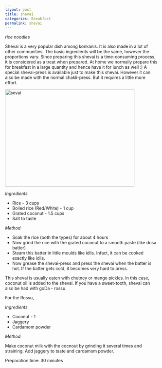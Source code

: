 ```yaml
---
layout: post
title: shevai
categories: Breakfast
permalink: shevai
---
```


_rice noodles_


Shevai is a very popular dish among konkanis. It is also made in a lot of other communities. The basic ingredients will be the same,  however the proportions vary. Since preparing this shevai is a time-consuming process, it is considered as a treat when prepared. At home we normally prepare this for breakfast in a large quantity and hence have it for lunch as well :) A special shevai-press is available just to make this shevai. However it can also be made with the normal chakli-press. But it requires a little more effort.

<a href="http://www.flickr.com/photos/78806762@N00/774924102/" title="Photo Sharing"><img src="http://farm2.static.flickr.com/1225/774924102_c80427e27d_b.jpg" width="425" height="319" alt="sevai" /></a>

_Ingredients_

* Rice - 3 cups
* Boiled rice (Red/White) - 1 cup
* Grated coconut - 1.5 cups
* Salt to taste

_Method_

* Soak the rice (both the types) for about 4 hours
* Now grind the rice with the grated coconut to a smooth paste (like dosa batter)
* Steam this batter in little moulds like idlis. Infact, it can be cooked exactly like idlis.
* Now grease the shevai-press and press the shevai when the batter is hot. If the batter gets cold, it becomes very hard to press.

This shevai is usually eaten with chutney or mango pickles. In this case, coconut oil is added to the shevai. If you have a sweet-tooth, shevai can also be had with goDa - rossu.

For the Rossu,

_Ingredients_

* Coconut - 1
* Jaggery 
* Cardamom powder

_Method_

Make coconut milk with the cocnout by grinding it several times and straining. Add jaggery to taste and cardamom powder.

Preparation time: 30 minutes
